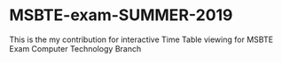 # MSBTE-exam-SUMMER-2019

This is the my contribution for interactive Time Table viewing for MSBTE Exam Computer Technology Branch
